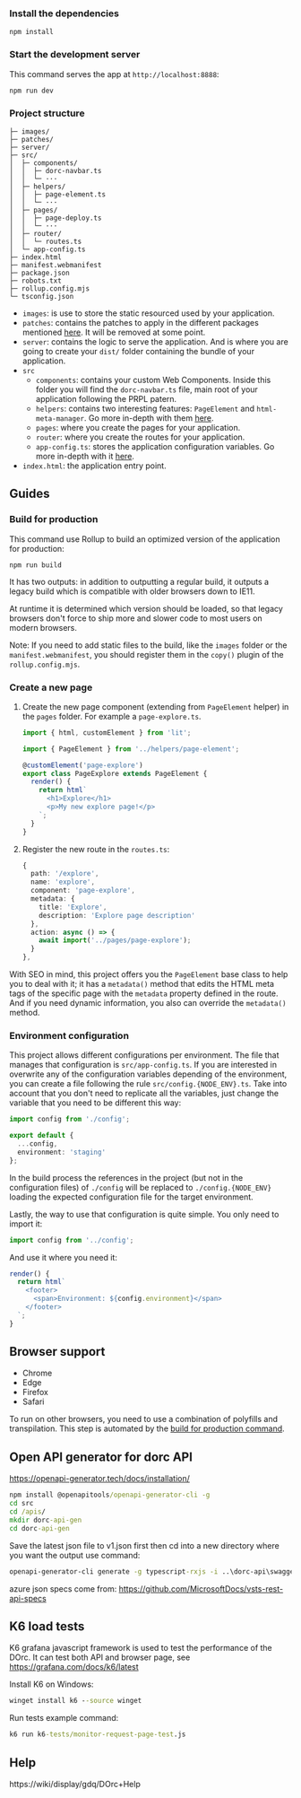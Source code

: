### Install the dependencies

    npm install

### Start the development server

This command serves the app at `http://localhost:8888`:

    npm run dev

### Project structure

```
├─ images/
├─ patches/
├─ server/
├─ src/
│  ├─ components/
│  │  ├─ dorc-navbar.ts
│  │  └─ ···
│  ├─ helpers/
│  │  ├─ page-element.ts
│  │  └─ ···
│  ├─ pages/
│  │  ├─ page-deploy.ts
│  │  └─ ···
│  ├─ router/
│  │  └─ routes.ts
│  └─ app-config.ts
├─ index.html
├─ manifest.webmanifest
├─ package.json
├─ robots.txt
├─ rollup.config.mjs
└─ tsconfig.json
```

- `images`: is use to store the static resourced used by your application.
- `patches`: contains the patches to apply in the different packages mentioned [here](#things-to-be-aware). It will be removed at some point.
- `server`: contains the logic to serve the application. And is where you are going to create your `dist/` folder containing the bundle of your application.
- `src`
  - `components`: contains your custom Web Components. Inside this folder you will find the `dorc-navbar.ts` file, main root of your application following the PRPL patern.
  - `helpers`: contains two interesting features: `PageElement` and `html-meta-manager`. Go more in-depth with them [here](#create-a-new-page).
  - `pages`: where you create the pages for your application.
  - `router`: where you create the routes for your application.
  - `app-config.ts`: stores the application configuration variables. Go more in-depth with it [here](#environment-configuration).
- `index.html`: the application entry point.

## Guides

### Build for production

This command use Rollup to build an optimized version of the application for production:

    npm run build

It has two outputs: in addition to outputting a regular build, it outputs a legacy build which is compatible with older browsers down to IE11.

At runtime it is determined which version should be loaded, so that legacy browsers don't force to ship more and slower code to most users on modern browsers.

Note: If you need to add static files to the build, like the `images` folder or the `manifest.webmanifest`, you should register them in the `copy()` plugin of the `rollup.config.mjs`.

### Create a new page

1. Create the new page component (extending from `PageElement` helper) in the `pages` folder. For example a `page-explore.ts`.

   ```typescript
   import { html, customElement } from 'lit';

   import { PageElement } from '../helpers/page-element';

   @customElement('page-explore')
   export class PageExplore extends PageElement {
     render() {
       return html`
         <h1>Explore</h1>
         <p>My new explore page!</p>
       `;
     }
   }
   ```

2. Register the new route in the `routes.ts`:

   ```typescript
   {
     path: '/explore',
     name: 'explore',
     component: 'page-explore',
     metadata: {
       title: 'Explore',
       description: 'Explore page description'
     },
     action: async () => {
       await import('../pages/page-explore');
     }
   },
   ```

With SEO in mind, this project offers you the `PageElement` base class to help you to deal with it; it has a `metadata()` method that edits the HTML meta tags of the specific page with the `metadata` property defined in the route. And if you need dynamic information, you also can override the `metadata()` method.

### Environment configuration

This project allows different configurations per environment. The file that manages that configuration is `src/app-config.ts`. If you are interested in overwrite any of the configuration variables depending of the environment, you can create a file following the rule `src/config.{NODE_ENV}.ts`. Take into account that you don't need to replicate all the variables, just change the variable that you need to be different this way:

```typescript
import config from './config';

export default {
  ...config,
  environment: 'staging'
};
```

In the build process the references in the project (but not in the configuration files) of `./config` will be replaced to `./config.{NODE_ENV}` loading the expected configuration file for the target environment.

Lastly, the way to use that configuration is quite simple. You only need to import it:

```typescript
import config from '../config';
```

And use it where you need it:

```typescript
render() {
  return html`
    <footer>
      <span>Environment: ${config.environment}</span>
    </footer>
  `;
}
```

## Browser support

- Chrome
- Edge
- Firefox
- Safari

To run on other browsers, you need to use a combination of polyfills and transpilation.
This step is automated by the [build for production command](#build-for-production).

## Open API generator for dorc API

https://openapi-generator.tech/docs/installation/

```cmd
npm install @openapitools/openapi-generator-cli -g
cd src
cd /apis/
mkdir dorc-api-gen
cd dorc-api-gen
```

Save the latest json file to v1.json first
then cd into a new directory where you want the output
use command:

```cmd
openapi-generator-cli generate -g typescript-rxjs -i ..\dorc-api\swagger.json --skip-validate-spec --additional-properties=supportsES6=true
```

azure json specs come from: https://github.com/MicrosoftDocs/vsts-rest-api-specs


## K6 load tests
K6 grafana javascript framework is used to test the performance of the DOrc.
It can test both API and browser page, see https://grafana.com/docs/k6/latest

Install K6 on Windows:

```cmd
winget install k6 --source winget
```

Run tests example command:
```cmd
k6 run k6-tests/monitor-request-page-test.js
```

## Help

https://wiki/display/gdq/DOrc+Help
